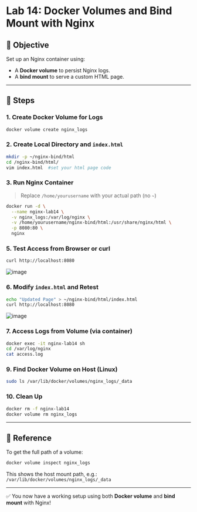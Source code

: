 # Lab 14: Docker Volumes and Bind Mount with Nginx

## 🎯 Objective
Set up an Nginx container using:
- A **Docker volume** to persist Nginx logs.
- A **bind mount** to serve a custom HTML page.

---

## 🧪 Steps

### 1. Create Docker Volume for Logs
```bash
docker volume create nginx_logs
```

### 2. Create Local Directory and `index.html`
```bash
mkdir -p ~/nginx-bind/html
cd /nginx-bind/html/
vim index.html  #set your html page code
```

### 3. Run Nginx Container
> Replace `/home/yourusername` with your actual path (no `~`)
```bash
docker run -d \
  --name nginx-lab14 \
  -v nginx_logs:/var/log/nginx \
  -v /home/yourusername/nginx-bind/html:/usr/share/nginx/html \
  -p 8080:80 \
  nginx
```

### 5. Test Access from Browser or curl
```bash
curl http://localhost:8080
```
![image](https://github.com/user-attachments/assets/b394d4e0-d536-428d-9a65-b88bf821aa98)

### 6. Modify `index.html` and Retest
```bash
echo "Updated Page" > ~/nginx-bind/html/index.html
curl http://localhost:8080
```
![image](https://github.com/user-attachments/assets/fb3d70bc-2bc4-476d-85eb-9065ef675795)

### 7. Access Logs from Volume (via container)
```bash
docker exec -it nginx-lab14 sh
cd /var/log/nginx
cat access.log
```

### 9. Find Docker Volume on Host (Linux)
```bash
sudo ls /var/lib/docker/volumes/nginx_logs/_data
```

### 10. Clean Up
```bash
docker rm -f nginx-lab14
docker volume rm nginx_logs
```

---

## 📂 Reference
To get the full path of a volume:
```bash
docker volume inspect nginx_logs
```
This shows the host mount path, e.g.:
`/var/lib/docker/volumes/nginx_logs/_data`

---

✅ You now have a working setup using both **Docker volume** and **bind mount** with Nginx!
